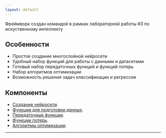 ```yaml
---
layout: default
---
```


Фреймворк создан командой в рамках лабораторной работы #3 по искуственному интеллекту

## Особенности

*   Простое создание многослойной нейросети
*   Удобный набор функций для работы с данными и датасетами
*   Готовый набор передаточных функций и функций потерь
*   Набор алгоритмов оптимизации
*   Возможность решения задач классификации и регрессии


## Компоненты

*   [Создание нейросети](./network_creation.html).
*   [Функции для подготовки данных](./data.html).
*   [Передаточные функции](./activation.html).
*   [Функции потерь](./loss.html).
*   [Алгоритмы оптимизации](./optimization.html).

* * * 